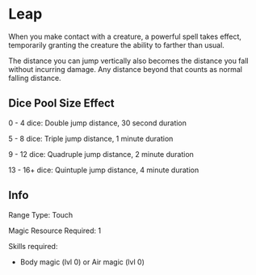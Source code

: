 # Leap

When you make contact with a creature, a powerful spell takes effect, temporarily granting the creature the ability to farther than usual.

The distance you can jump vertically also becomes the distance you fall without incurring damage. Any distance beyond that counts as normal falling distance.

## Dice Pool Size Effect

0 -  4 dice: Double jump distance, 30 second duration

5 -  8 dice: Triple jump distance, 1 minute duration

9 - 12 dice: Quadruple jump distance, 2 minute duration

13 - 16+ dice: Quintuple jump distance, 4 minute duration

## Info

Range Type: Touch

Magic Resource Required:  1

Skills required:

- Body magic (lvl 0) or Air magic (lvl 0)
